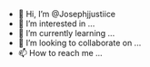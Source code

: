 - 👋 Hi, I’m @Josephjjustiice
- 👀 I’m interested in ...
- 🌱 I’m currently learning ...
- 💞️ I’m looking to collaborate on ...
- 📫 How to reach me ...

<!---
Josephjjustiice/Josephjjustiice is a ✨ special ✨ repository because its `README.md` (this file) appears on your GitHub profile.
You can click the Preview link to take a look at your changes.
--->

